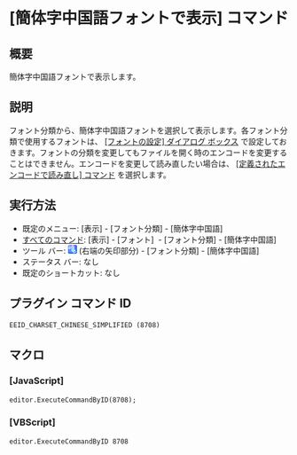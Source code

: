 # \[簡体字中国語フォントで表示\] コマンド

## 概要

簡体字中国語フォントで表示します。

## 説明

フォント分類から、簡体字中国語フォントを選択して表示します。各フォント分類で使用するフォントは、 [\[フォントの設定\] ダイアログ ボックス](../../dlg/properties/font/index) で設定しておきます。フォントの分類を変更してもファイルを開く時のエンコードを変更することはできません。エンコードを変更して読み直したい場合は、 [\[定義されたエンコードで読み直し\] コマンド](../file/file_reload_defined) を選択します。

## 実行方法

- 既定のメニュー: \[表示\] \- \[フォント分類\] \- \[簡体字中国語\]
- [すべてのコマンド](../../glossary/allcommands): \[表示\] \- \[フォント\]  \- \[フォント分類\] \- \[簡体字中国語\]
- ツール バー: ![](../../images/fontpopup.png) (右端の矢印部分) \-
\[フォント分類\] \- \[簡体字中国語\]
- ステータス バー: なし
- 既定のショートカット: なし

## プラグイン コマンド ID

```
EEID_CHARSET_CHINESE_SIMPLIFIED (8708)
```

## マクロ

### \[JavaScript\]

```
editor.ExecuteCommandByID(8708);
```

### \[VBScript\]

```
editor.ExecuteCommandByID 8708
```
